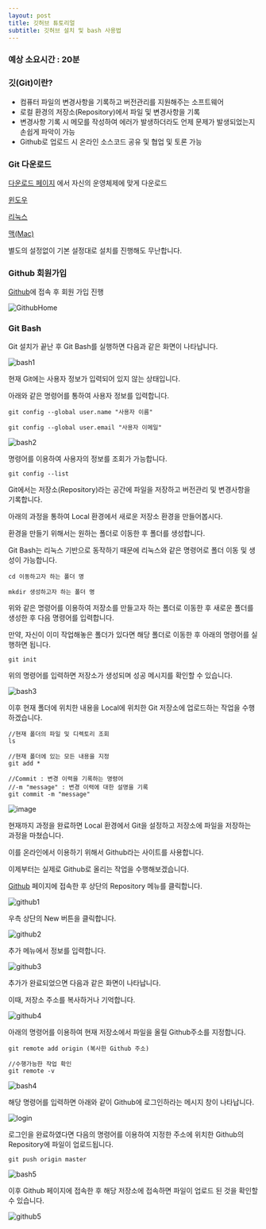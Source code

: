 ```yaml
---
layout: post
title: 깃허브 튜토리얼
subtitle: 깃허브 설치 및 bash 사용법
---
```


<h3>예상 소요시간 : 20분</h3>

### 깃(Git)이란?

<ul>
<li>컴퓨터 파일의 변경사항을 기록하고 버전관리를 지원해주는 소프트웨어</li>
<li>로컬 환경의 저장소(Repository)에서 파일 및 변경사항을 기록</li>
<li>변경사항 기록 시 메모를 작성하여 에러가 발생하더라도 언제 문제가 발생되었는지 손쉽게 파악이 가능</li>
<li>Github로 업로드 시 온라인 소스코드 공유 및 협업 및 토론 가능</li>
</ul>

### Git 다운로드
[다운로드 페이지](https://git-scm.com/downloads) 에서 자신의 운영체제에 맞게 다운로드

[윈도우](https://git-scm.com/download/win)

[리눅스](https://git-scm.com/download/linux)

[맥(Mac)](https://git-scm.com/download/mac)

별도의 설정없이 기본 설정대로 설치를 진행해도 무난합니다.

### Github 회원가입

[Github](https://www.github.com)에 접속 후 회원 가입 진행

![GithubHome](https://user-images.githubusercontent.com/50393277/64147595-becd9280-ce5b-11e9-8bb4-b1864ebc797c.png)

### Git Bash

Git 설치가 끝난 후 Git Bash를 실행하면 다음과 같은 화면이 나타납니다.

![bash1](https://user-images.githubusercontent.com/50393277/64147665-f9cfc600-ce5b-11e9-89a1-c96a44d414cb.png)

현재 Git에는 사용자 정보가 입력되어 있지 않는 상태입니다.

아래와 같은 명령어를 통하여 사용자 정보를 입력합니다.

```
git config --global user.name "사용자 이름"

git config --global user.email "사용자 이메일"

```

![bash2](https://user-images.githubusercontent.com/50393277/64147705-2edc1880-ce5c-11e9-8775-99256d466ffc.png)

명령어를 이용하여 사용자의 정보를 조회가 가능합니다.

```
git config --list
```


Git에서는 저장소(Repository)라는 공간에 파일을 저장하고 버전관리 및 변경사항을 기록합니다.

아래의 과정을 통하여 Local 환경에서 새로운 저장소 환경을 만들어봅시다.

환경을 만들기 위해서는 원하는 폴더로 이동한 후 폴더를 생성합니다.

Git Bash는 리눅스 기반으로 동작하기 때문에 리눅스와 같은 명령어로 폴더 이동 및 생성이 가능합니다.

```
cd 이동하고자 하는 폴더 명

mkdir 생성하고자 하는 폴더 명
```

위와 같은 명령어를 이용하여 저장소를 만들고자 하는 폴더로 이동한 후 새로운 폴더를 생성한 후 다음 명령어를 입력합니다.

만약, 자신이 이미 작업해놓은 폴더가 있다면 해당 폴더로 이동한 후 아래의 명령어를 실행하면 됩니다.

```
git init
```

위의 명령어를 입력하면 저장소가 생성되며 성공 메시지를 확인할 수 있습니다.

![bash3](https://user-images.githubusercontent.com/50393277/64147962-fab52780-ce5c-11e9-8cbd-57e3f540083f.png)

이후 현재 폴더에 위치한 내용을 Local에 위치한 Git 저장소에 업로드하는 작업을 수행하겠습니다.

```
//현재 폴더의 파일 및 디렉토리 조회
ls

//현재 폴더에 있는 모든 내용을 지정
git add *

//Commit : 변경 이력을 기록하는 명령어
//-m "message" : 변경 이력에 대한 설명을 기록
git commit -m "message"
```

![image](https://user-images.githubusercontent.com/50393277/64150216-bd539880-ce62-11e9-9496-00c217f6d108.png)

현재까지 과정을 완료하면 Local 환경에서 Git을 설정하고 저장소에 파일을 저장하는 과정을 마쳤습니다.

이를 온라인에서 이용하기 위해서 Github라는 사이트를 사용합니다.

이제부터는 실제로 Github로 올리는 작업을 수행해보겠습니다.

[Github](https://www.github.com) 페이지에 접속한 후 상단의 Repository 메뉴를 클릭합니다.

![github1](https://user-images.githubusercontent.com/50393277/64149692-8df05c00-ce61-11e9-87af-254d24c24d80.png)

우측 상단의 New 버튼을 클릭합니다.

![github2](https://user-images.githubusercontent.com/50393277/64149749-baa47380-ce61-11e9-92ca-2b5538b0dfed.png)

추가 메뉴에서 정보를 입력합니다.

![github3](https://user-images.githubusercontent.com/50393277/64149784-d7d94200-ce61-11e9-9b44-855befe3b897.png)

추가가 완료되었으면 다음과 같은 화면이 나타납니다.

이때, 저장소 주소를 복사하거나 기억합니다.

![github4](https://user-images.githubusercontent.com/50393277/64149857-09520d80-ce62-11e9-8237-effedc408c11.png)

아래의 명령어를 이용하여 현재 저장소에서 파일을 올릴 Github주소를 지정합니다.

```
git remote add origin (복사한 Github 주소)

//수행가능한 작업 확인
git remote -v
```

![bash4](https://user-images.githubusercontent.com/50393277/64149929-25ee4580-ce62-11e9-9e50-04cf8d42283e.png)

해당 명령어를 입력하면 아래와 같이 Github에 로그인하라는 메시지 창이 나타납니다.

![login](https://user-images.githubusercontent.com/50393277/64150124-88474600-ce62-11e9-8c89-e30ee926c19d.png)

로그인을 완료하였다면 다음의 명령어를 이용하여 지정한 주소에 위치한 Github의 Repository에 파일이 업로드됩니다.

 ```
 git push origin master
 ```
 
 ![bash5](https://user-images.githubusercontent.com/50393277/64150710-bf6a2700-ce63-11e9-81fb-ec8d8d397fc3.png)
 
 이후 Github 페이지에 접속한 후 해당 저장소에 접속하면 파일이 업로드 된 것을 확인할 수 있습니다.
 
 ![github5](https://user-images.githubusercontent.com/50393277/64150760-dc9ef580-ce63-11e9-94f2-255f2c72bf08.png)

